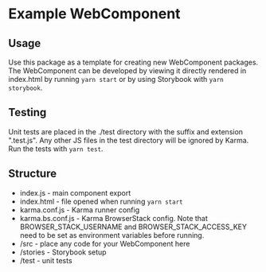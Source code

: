 # Example WebComponent

## Usage

Use this package as a template for creating new WebComponent packages. The
WebComponent can be developed by viewing it directly rendered in index.html
by running `yarn start` or by using Storybook with `yarn storybook`.

## Testing

Unit tests are placed in the ./test directory with the suffix and extension
".test.js". Any other JS files in the test directory will be ignored by Karma.
Run the tests with `yarn test`.

## Structure

* index.js - main component export
* index.html - file opened when running `yarn start`
* karma.conf.js - Karma runner config
* karma.bs.conf.js - Karma BrowserStack config. Note that BROWSER_STACK_USERNAME
  and BROWSER_STACK_ACCESS_KEY need to be set as environment variables before
  running.
* /src - place any code for your WebComponent here
* /stories - Storybook setup
* /test - unit tests
